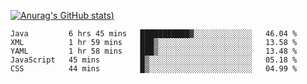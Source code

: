 [![Anurag's GitHub stats](https://github-readme-stats.vercel.app/api?username=Old-Camel&show_icons=true&theme=dark))](https://github.com/anuraghazra/github-readme-stats)
<!--START_SECTION:waka-->
```text
Java         6 hrs 45 mins   ███████████▓░░░░░░░░░░░░░   46.04 % 
XML          1 hr 59 mins    ███▒░░░░░░░░░░░░░░░░░░░░░   13.58 % 
YAML         1 hr 58 mins    ███▒░░░░░░░░░░░░░░░░░░░░░   13.48 % 
JavaScript   45 mins         █▒░░░░░░░░░░░░░░░░░░░░░░░   05.18 % 
CSS          44 mins         █▒░░░░░░░░░░░░░░░░░░░░░░░   04.99 % 
```
<!--END_SECTION:waka-->

